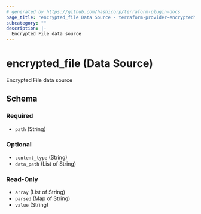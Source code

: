 ```yaml
---
# generated by https://github.com/hashicorp/terraform-plugin-docs
page_title: "encrypted_file Data Source - terraform-provider-encrypted"
subcategory: ""
description: |-
  Encrypted File data source
---
```


# encrypted_file (Data Source)

Encrypted File data source



<!-- schema generated by tfplugindocs -->
## Schema

### Required

- `path` (String)

### Optional

- `content_type` (String)
- `data_path` (List of String)

### Read-Only

- `array` (List of String)
- `parsed` (Map of String)
- `value` (String)


